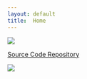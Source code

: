 ```yaml
---
layout: default
title:  Home
---
```

<img src="https://media.mojang.com/blog-image/2c34ca1217c7d95e76a6f8d646adf9208f78145a/blogmcnet.png">

<a href="https://github.com/caoj8/The-Ground-is-Lava"> Source Code Repository </a>

<img src="http://i.imgur.com/VCT5B2n.png">

